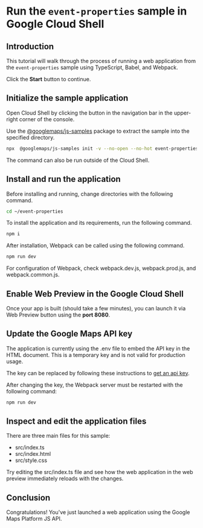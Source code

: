 # Run the `event-properties` sample in Google Cloud Shell

<walkthrough-tutorial-duration duration="10"/>

## Introduction

This tutorial will walk through the process of running a web application from
the `event-properties` sample using TypeScript, Babel, and Webpack.

Click the **Start** button to continue.

## Initialize the sample application

Open Cloud Shell by clicking the
<walkthrough-cloud-shell-icon></walkthrough-cloud-shell-icon> button in the
navigation bar in the upper-right corner of the console.

Use the [@googlemaps/js-samples](https://www.npmjs.com/package/@googlemaps/js-samples) package to 
extract the sample into the specified directory.

```bash
npx  @googlemaps/js-samples init -v --no-open --no-hot event-properties ~/event-properties
```

The command can also be run outside of the Cloud Shell.

## Install and run the application

Before installing and running, change directories with the following command.

```bash
cd ~/event-properties
```

To install the application and its requirements, run the following command.

```bash
npm i
```

After installation, Webpack can be called using the following command.

```bash
npm run dev
```

For configuration of Webpack, check
<walkthrough-editor-open-file filePath="event-properties/webpack.dev.js">webpack.dev.js</walkthrough-editor-open-file>,
<walkthrough-editor-open-file filePath="event-properties/webpack.prod.js">webpack.prod.js</walkthrough-editor-open-file>,
and
<walkthrough-editor-open-file filePath="event-properties/webpack.common.js">webpack.common.js</walkthrough-editor-open-file>.

## Enable Web Preview in the Google Cloud Shell

Once your app is built (should take a few minutes), you can launch it via
<walkthrough-spotlight-pointer target="cloudshell" spotlightId="devshell-web-preview-button">Web
Preview button</walkthrough-spotlight-pointer> using the **port 8080**.

## Update the Google Maps API key

The application is currently using the
<walkthrough-editor-open-file filePath="event-properties/.env">.env</walkthrough-editor-open-file>
file to embed the API key in the HTML document. This is a temporary key and is
not valid for production usage.

The key can be replaced by following these instructions to
[get an api key](https://developers.google.com/maps/documentation/javascript/get-api-key).

After changing the key, the Webpack server must be restarted with the following
command:

```bash
npm run dev
```

## Inspect and edit the application files

There are three main files for this sample:

*   <walkthrough-editor-open-file filePath="event-properties/src/index.ts">src/index.ts</walkthrough-editor-open-file>
*   <walkthrough-editor-open-file filePath="event-properties/src/index.html">src/index.html</walkthrough-editor-open-file>
*   <walkthrough-editor-open-file filePath="event-properties/src/style.css">src/style.css</walkthrough-editor-open-file>

Try editing the <walkthrough-editor-open-file filePath="event-properties/src/index.ts">src/index.ts</walkthrough-editor-open-file> file and see how the web application in the web preview immediately reloads with the changes.

## Conclusion

<walkthrough-conclusion-trophy></walkthrough-conclusion-trophy>

Congratulations! You've just launched a web application using the Google Maps
Platform JS API.
